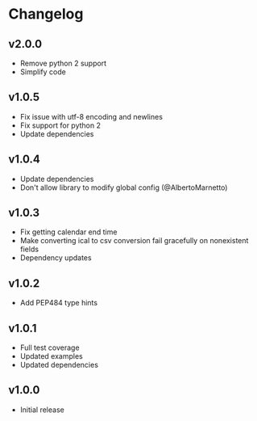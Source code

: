 Changelog
=========

v2.0.0
------

 - Remove python 2 support
 - Simplify code


v1.0.5
------

 - Fix issue with utf-8 encoding and newlines
 - Fix support for python 2
 - Update dependencies


v1.0.4
------

 - Update dependencies
 - Don't allow library to modify global config (@AlbertoMarnetto)


v1.0.3
------

 - Fix getting calendar end time
 - Make converting ical to csv conversion fail gracefully on nonexistent fields
 - Dependency updates


v1.0.2
------

 - Add PEP484 type hints


v1.0.1
------

 - Full test coverage
 - Updated examples
 - Updated dependencies


v1.0.0
------

 - Initial release
